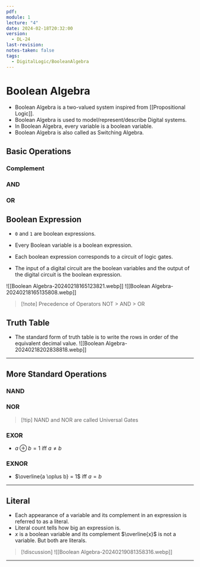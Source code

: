 ```yaml
---
pdf: 
module: 1
lecture: "4"
date: 2024-02-18T20:32:00
version:
  - DL-24
last-revision: 
notes-taken: false
tags:
  - DigitalLogic/BooleanAlgebra
---
```

# Boolean Algebra
- Boolean Algebra is a two-valued system inspired from [[Propositional Logic]].
- Boolean Algebra is used to model/represent/describe Digital systems.
- In Boolean Algebra, every variable is a boolean variable. 
- Boolean Algebra is also called as Switching Algebra.

## Basic Operations

### Complement

### AND

### OR

## Boolean Expression
- `0` and `1` are boolean expressions.
- Every Boolean variable is a boolean expression.
- Each boolean expression corresponds to a circuit of logic gates. 

- The input of a digital circuit are the boolean variables and the output of the digital circuit is the boolean expression.

![[Boolean Algebra-20240218165123821.webp]]
![[Boolean Algebra-20240218165135808.webp]]

> [!note] Precedence of Operators
> NOT > AND > OR


## Truth Table

- The standard form of truth table is to write the rows in order of the equivalent decimal value.
![[Boolean Algebra-20240218202838818.webp]]

---
## More Standard Operations
### NAND

### NOR



> [!tip] NAND and NOR are called Universal Gates

### EXOR

- $a \oplus b = 1$ iff $a \not= b$

### EXNOR

- $\overline{a \oplus b} = 1$ iff $a = b$

---
## Literal
- Each appearance of a variable and its complement in an expression is referred to as a literal.
- Literal count tells how big an expression is.
- $x$ is a boolean variable and its complement $\overline{x}$ is not a variable. But both are literals.

> [!discussion] 
> ![[Boolean Algebra-20240219081358316.webp]]

---


